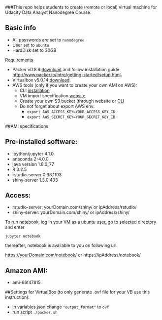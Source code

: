 ###This repo helps students to create (remote or local) virtual machine for Udacity Data Analyst Nanodegree Course.

Basic info
------------
* All passwords are set to `nanodegree`
* User set to `ubuntu`
* HardDisk set to 30GB

Requirements
* Packer v0.8.6:[download](http://www.packer.io/downloads.html) and follow installation guide http://www.packer.io/intro/getting-started/setup.html.
* Virtualbox v5.0.14 [download](https://www.virtualbox.org/wiki/Downloads).
* AWS tools (only if you want to create your own AMI on AWS):
  + CLI [installation](http://docs.aws.amazon.com/cli/latest/userguide/installing.html)
  + VM import specification [website](http://docs.aws.amazon.com/AWSEC2/latest/UserGuide/VMImportPrerequisites.html)
  + Create your own S3 bucket (through website or [CLI](http://docs.aws.amazon.com/cli/latest/reference/s3api/create-bucket.htm)
  + Do not forget about export AWS env: <br />
      + `export AWS_ACCESS_KEY=YOUR_ACCESS_KEY_ID`
      + `export AWS_SECRET_KEY=YOUR_SECRET_KEY_ID`


##AMI specifications

Pre-installed software:
------------
* ipython/jupyter 4.1.0
* anaconda 2-4.0.0
* java version 1.8.0_77
* R 3.2.5
* rstudio-server 0.98.1103
* shiny-server 1.3.0.403


Access:
------------
* rstudio-server: yourDomain.com/shiny/ or ipAddress/rstudio/
* shiny-server: yourDomain.com/shiny/ or ipAddress/shiny/

To run notebook, log in your VM as a ubuntu user, go to selected directory and enter

`jupyter notebook`

thereafter, notebook is available to you on following url:

https://yourDomain.com/notebook/ or https://ipAddress/notebook/

Amazon AMI:
-------------
* ami-66f47815

##Settings for VirtualBox (to only generate .ovf file for your VB use this instruction):

* in variables.json change `"output_format"` to `ovf`
* run script `./packer.sh`


